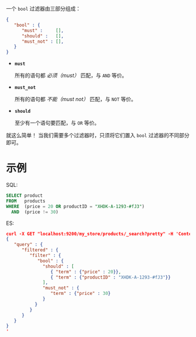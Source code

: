 一个 `bool` 过滤器由三部分组成：

~~~json
{
   "bool" : {
      "must" :     [],
      "should" :   [],
      "must_not" : [],
   }
}
~~~

- **`must`**

  所有的语句都 *必须（must）* 匹配，与 `AND` 等价。

- **`must_not`**

  所有的语句都 *不能（must not）* 匹配，与 `NOT` 等价。

- **`should`**

  至少有一个语句要匹配，与 `OR` 等价。

就这么简单！ 当我们需要多个过滤器时，只须将它们置入 `bool` 过滤器的不同部分即可。

# 示例

SQL:

~~~sql
SELECT product
FROM   products
WHERE  (price = 20 OR productID = "XHDK-A-1293-#fJ3")
  AND  (price != 30)
~~~

ES:

~~~json
curl -X GET "localhost:9200/my_store/products/_search?pretty" -H 'Content-Type: application/json' -d'
{
   "query" : {
      "filtered" : { 
         "filter" : {
            "bool" : {
              "should" : [
                 { "term" : {"price" : 20}}, 
                 { "term" : {"productID" : "XHDK-A-1293-#fJ3"}} 
              ],
              "must_not" : {
                 "term" : {"price" : 30} 
              }
           }
         }
      }
   }
}
'
~~~

